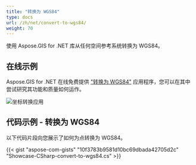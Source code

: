 ```yaml
---
title: "转换为 WGS84"
type: docs
url: /zh/net/convert-to-wgs84/
weight: 70
---
```


使用 Aspose.GIS for .NET 库从任何空间参考系统转换为 WGS84。

## **在线示例**

Aspose.GIS for .NET 在线免费提供 ["转换为 WGS84"](https://products.aspose.app/gis/transformation/convert-to-wgs84) 应用程序，您可以在其中尝试研究其功能和质量如何运作。

![坐标转换应用](transform-coordinates.png)

## **代码示例 - 转换为 WGS84**

以下代码片段向您展示了如何为点转换为 WGS84。

{{< gist "aspose-com-gists" "10f3783b9581d10bc69dbada42705d2c" "Showcase-CSharp-convert-to-wgs84.cs" >}}
